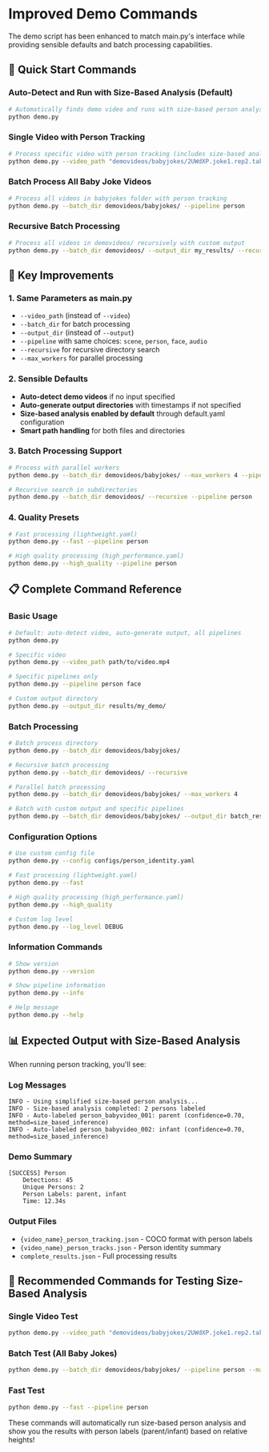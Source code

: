 # Improved Demo Commands

The demo script has been enhanced to match main.py's interface while providing sensible defaults and batch processing capabilities.

## 🎯 Quick Start Commands

### Auto-Detect and Run with Size-Based Analysis (Default)
```bash
# Automatically finds demo video and runs with size-based person analysis enabled
python demo.py
```

### Single Video with Person Tracking
```bash
# Process specific video with person tracking (includes size-based analysis)
python demo.py --video_path "demovideos/babyjokes/2UWdXP.joke1.rep2.take1.Peekaboo_h265.mp4" --pipeline person
```

### Batch Process All Baby Joke Videos
```bash
# Process all videos in babyjokes folder with person tracking
python demo.py --batch_dir demovideos/babyjokes/ --pipeline person
```

### Recursive Batch Processing
```bash
# Process all videos in demovideos/ recursively with custom output
python demo.py --batch_dir demovideos/ --output_dir my_results/ --recursive --pipeline person
```

## 🚀 Key Improvements

### 1. Same Parameters as main.py
- `--video_path` (instead of `--video`)
- `--batch_dir` for batch processing
- `--output_dir` (instead of `--output`)
- `--pipeline` with same choices: `scene`, `person`, `face`, `audio`
- `--recursive` for recursive directory search
- `--max_workers` for parallel processing

### 2. Sensible Defaults
- **Auto-detect demo videos** if no input specified
- **Auto-generate output directories** with timestamps if not specified
- **Size-based analysis enabled by default** through default.yaml configuration
- **Smart path handling** for both files and directories

### 3. Batch Processing Support
```bash
# Process with parallel workers
python demo.py --batch_dir demovideos/babyjokes/ --max_workers 4 --pipeline person

# Recursive search in subdirectories
python demo.py --batch_dir demovideos/ --recursive --pipeline person
```

### 4. Quality Presets
```bash
# Fast processing (lightweight.yaml)
python demo.py --fast --pipeline person

# High quality processing (high_performance.yaml) 
python demo.py --high_quality --pipeline person
```

## 📋 Complete Command Reference

### Basic Usage
```bash
# Default: auto-detect video, auto-generate output, all pipelines
python demo.py

# Specific video
python demo.py --video_path path/to/video.mp4

# Specific pipelines only
python demo.py --pipeline person face

# Custom output directory
python demo.py --output_dir results/my_demo/
```

### Batch Processing
```bash
# Batch process directory
python demo.py --batch_dir demovideos/babyjokes/

# Recursive batch processing
python demo.py --batch_dir demovideos/ --recursive

# Parallel batch processing
python demo.py --batch_dir demovideos/babyjokes/ --max_workers 4

# Batch with custom output and specific pipelines
python demo.py --batch_dir demovideos/babyjokes/ --output_dir batch_results/ --pipeline person
```

### Configuration Options
```bash
# Use custom config file
python demo.py --config configs/person_identity.yaml

# Fast processing (lightweight.yaml)
python demo.py --fast

# High quality processing (high_performance.yaml)
python demo.py --high_quality

# Custom log level
python demo.py --log_level DEBUG
```

### Information Commands
```bash
# Show version
python demo.py --version

# Show pipeline information
python demo.py --info

# Help message
python demo.py --help
```

## 📊 Expected Output with Size-Based Analysis

When running person tracking, you'll see:

### Log Messages
```
INFO - Using simplified size-based person analysis...
INFO - Size-based analysis completed: 2 persons labeled
INFO - Auto-labeled person_babyvideo_001: parent (confidence=0.70, method=size_based_inference)
INFO - Auto-labeled person_babyvideo_002: infant (confidence=0.70, method=size_based_inference)
```

### Demo Summary
```
[SUCCESS] Person
    Detections: 45
    Unique Persons: 2
    Person Labels: parent, infant
    Time: 12.34s
```

### Output Files
- `{video_name}_person_tracking.json` - COCO format with person labels
- `{video_name}_person_tracks.json` - Person identity summary
- `complete_results.json` - Full processing results

## 🎯 Recommended Commands for Testing Size-Based Analysis

### Single Video Test
```bash
python demo.py --video_path "demovideos/babyjokes/2UWdXP.joke1.rep2.take1.Peekaboo_h265.mp4" --pipeline person
```

### Batch Test (All Baby Jokes)
```bash
python demo.py --batch_dir demovideos/babyjokes/ --pipeline person --max_workers 2
```

### Fast Test
```bash
python demo.py --fast --pipeline person
```

These commands will automatically run size-based person analysis and show you the results with person labels (parent/infant) based on relative heights!

